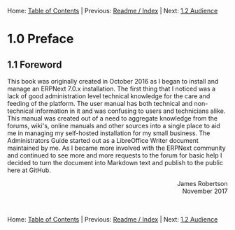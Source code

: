 Home: [Table of Contents](../ "Table of Contents") | Previous: [Readme / Index](../README "Readme / Index") | Next: [1.2 Audience](audience "Audience")

# 1.0 Preface

## 1.1 Foreword

This book was originally created in October 2016 as I began to install and manage an ERPNext 7.0.x installation. The first thing that I noticed was a lack of good administration level technical knowledge for the care and feeding of the platform. The user manual has both technical and non-technical information in it and was confusing to users and technicians alike. This manual was created out of a need to aggregate knowledge from the forums, wiki's, online manuals and other sources into a single place to aid me in managing my self-hosted installation for my small business. The Administrators Guide started out as a LibreOffice Writer document maintained by me. As I became more involved with the ERPNext community and continued to see more and more requests to the forum for basic help I decided to turn the document into Markdown text and publish to the public here at GitHub.

<div style="text-align: right">James Robertson<br />November 2017</div><br /><br />

Home: [Table of Contents](../ "Table of Contents") | Previous: [Readme / Index](../README "Readme / Index") | Next: [1.2 Audience](audience "Audience")
